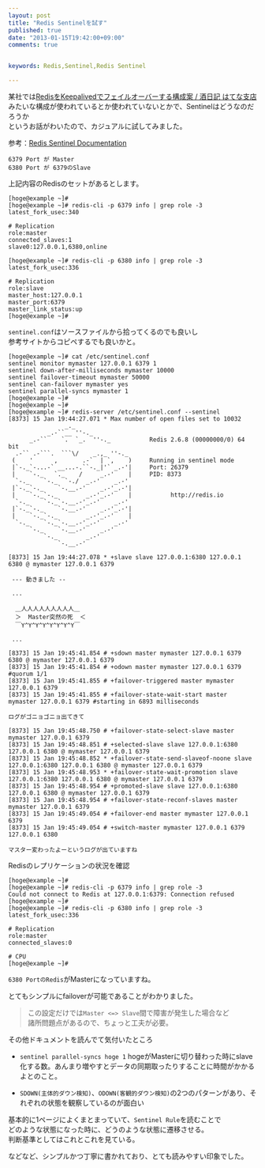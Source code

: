 ```yaml
---
layout: post
title: "Redis Sentinelを試す"
published: true
date: "2013-01-15T19:42:00+09:00"
comments: true


keywords: Redis,Sentinel,Redis Sentinel

---
```


某社では[RedisをKeepalivedでフェイルオーバーする構成案 / 酒日記 はてな支店](http://d.hatena.ne.jp/sfujiwara/20120802/1343880266)  
みたいな構成が使われているとか使われていないとかで、Sentinelはどうなのだろうか  
というお話がわいたので、カジュアルに試してみました。

参考：[Redis Sentinel Documentation](http://redis.io/topics/sentinel)

`6379 Port が Master`  
`6380 Port が 6379のSlave`  

上記内容のRedisのセットがあるとします。


```
[hoge@example ~]# 
[hoge@example ~]# redis-cli -p 6379 info | grep role -3
latest_fork_usec:340

# Replication
role:master
connected_slaves:1
slave0:127.0.0.1,6380,online

[hoge@example ~]# redis-cli -p 6380 info | grep role -3
latest_fork_usec:336

# Replication
role:slave
master_host:127.0.0.1
master_port:6379
master_link_status:up
[hoge@example ~]# 

```


`sentinel.conf`はソースファイルから拾ってくるのでも良いし  
参考サイトからコピペするでも良いかと。

```
[hoge@example ~]# cat /etc/sentinel.conf 
sentinel monitor mymaster 127.0.0.1 6379 1
sentinel down-after-milliseconds mymaster 10000
sentinel failover-timeout mymaster 50000
sentinel can-failover mymaster yes
sentinel parallel-syncs mymaster 1
[hoge@example ~]# 
[hoge@example ~]# 
[hoge@example ~]# redis-server /etc/sentinel.conf --sentinel
[8373] 15 Jan 19:44:27.071 * Max number of open files set to 10032
                _._                                                  
           _.-``__ ''-._                                             
      _.-``    `.  `_.  ''-._           Redis 2.6.8 (00000000/0) 64 bit
  .-`` .-```.  ```\/    _.,_ ''-._                                   
 (    '      ,       .-`  | `,    )     Running in sentinel mode
 |`-._`-...-` __...-.``-._|'` _.-'|     Port: 26379
 |    `-._   `._    /     _.-'    |     PID: 8373
  `-._    `-._  `-./  _.-'    _.-'                                   
 |`-._`-._    `-.__.-'    _.-'_.-'|                                  
 |    `-._`-._        _.-'_.-'    |           http://redis.io        
  `-._    `-._`-.__.-'_.-'    _.-'                                   
 |`-._`-._    `-.__.-'    _.-'_.-'|                                  
 |    `-._`-._        _.-'_.-'    |                                  
  `-._    `-._`-.__.-'_.-'    _.-'                                   
      `-._    `-.__.-'    _.-'                                       
          `-._        _.-'                                           
              `-.__.-'                                               

[8373] 15 Jan 19:44:27.078 * +slave slave 127.0.0.1:6380 127.0.0.1 6380 @ mymaster 127.0.0.1 6379

 --- 動きました --
```

```
 ...

  ＿人人人人人人人人人＿
  ＞  Master突然の死  ＜
  ￣Y^Y^Y^Y^Y^Y^Y^Y￣

```

```
 ...

[8373] 15 Jan 19:45:41.854 # +sdown master mymaster 127.0.0.1 6379 6380 @ mymaster 127.0.0.1 6379
[8373] 15 Jan 19:45:41.854 # +odown master mymaster 127.0.0.1 6379 #quorum 1/1
[8373] 15 Jan 19:45:41.855 # +failover-triggered master mymaster 127.0.0.1 6379
[8373] 15 Jan 19:45:41.855 # +failover-state-wait-start master mymaster 127.0.0.1 6379 #starting in 6893 milliseconds

ログがゴニョゴニョ出てきて

[8373] 15 Jan 19:45:48.750 # +failover-state-select-slave master mymaster 127.0.0.1 6379
[8373] 15 Jan 19:45:48.851 # +selected-slave slave 127.0.0.1:6380 127.0.0.1 6380 @ mymaster 127.0.0.1 6379
[8373] 15 Jan 19:45:48.852 * +failover-state-send-slaveof-noone slave 127.0.0.1:6380 127.0.0.1 6380 @ mymaster 127.0.0.1 6379
[8373] 15 Jan 19:45:48.953 * +failover-state-wait-promotion slave 127.0.0.1:6380 127.0.0.1 6380 @ mymaster 127.0.0.1 6379
[8373] 15 Jan 19:45:48.954 # +promoted-slave slave 127.0.0.1:6380 127.0.0.1 6380 @ mymaster 127.0.0.1 6379
[8373] 15 Jan 19:45:48.954 # +failover-state-reconf-slaves master mymaster 127.0.0.1 6379
[8373] 15 Jan 19:45:49.054 # +failover-end master mymaster 127.0.0.1 6379
[8373] 15 Jan 19:45:49.054 # +switch-master mymaster 127.0.0.1 6379 127.0.0.1 6380

マスター変わったよーというログが出ていますね

```

Redisのレプリケーションの状況を確認

```
[hoge@example ~]# 
[hoge@example ~]# redis-cli -p 6379 info | grep role -3
Could not connect to Redis at 127.0.0.1:6379: Connection refused
[hoge@example ~]# 
[hoge@example ~]# redis-cli -p 6380 info | grep role -3
latest_fork_usec:336

# Replication
role:master
connected_slaves:0

# CPU
[hoge@example ~]# 
```

`6380 PortのRedis`がMasterになっていますね。  

とてもシンプルにfailoverが可能であることがわかりました。

> この設定だけでは`Master <=> Slave`間で障害が発生した場合など  
> 諸所問題点があるので、ちょっと工夫が必要。


その他ドキュメントを読んでて気付いたところ

 - `sentinel parallel-syncs hoge 1` hogeがMasterに切り替わった時にslave化する数。あんまり増やすとデータの同期取ったりすることに時間がかかるよとのこと。

 - `SDOWN(主体的ダウン検知)`、`ODOWN(客観的ダウン検知)`の2つのパターンがあり、それぞれの状態を観察しているのが面白い

基本的に1ページによくまとまっていて、`Sentinel Rule`を読むことで  
どのような状態になった時に、どうのような状態に遷移させる。  
判断基準としてはこれとこれを見ている。  

などなど、シンプルかつ丁寧に書かれており、とても読みやすい印象でした。
